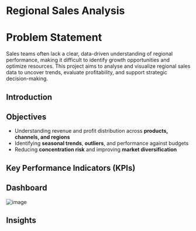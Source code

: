# Regional Sales Analysis

# Problem Statement
Sales teams often lack a clear, data-driven understanding of regional performance, making it difficult to identify growth opportunities and optimize resources. This project aims to analyse and visualize regional sales data to uncover trends, evaluate profitability, and support strategic decision-making.


## Introduction


## Objectives
- Understanding revenue and profit distribution across **products, channels, and regions**
- Identifying **seasonal trends**, **outliers**, and performance against budgets
- Reducing **concentration risk** and improving **market diversification**

## Key Performance Indicators (KPIs)


## Dashboard
![image]()

## Insights


